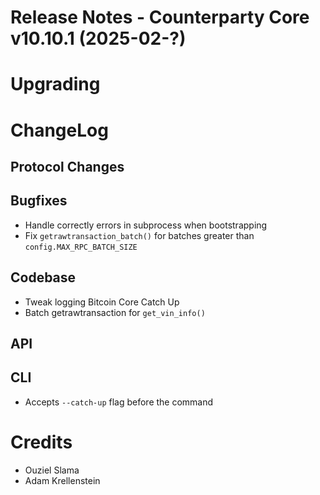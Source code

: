 # Release Notes - Counterparty Core v10.10.1 (2025-02-?)


# Upgrading

# ChangeLog

## Protocol Changes

## Bugfixes

- Handle correctly errors in subprocess when bootstrapping
- Fix `getrawtransaction_batch()` for batches greater than `config.MAX_RPC_BATCH_SIZE`

## Codebase

- Tweak logging Bitcoin Core Catch Up
- Batch getrawtransaction for `get_vin_info()`

## API


## CLI

- Accepts `--catch-up` flag before the command

# Credits

- Ouziel Slama
- Adam Krellenstein
